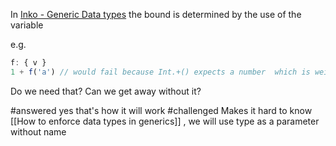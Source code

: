 In [Inko - Generic Data types](Inko%20-%20Generic%20Data%20types.md) the bound is determined by the use of the variable


e.g. 

```javascript
f: { v }
1 + f('a') // would fail because Int.+() expects a number  which is weird .. 
```

Do we need that? Can we get away without it?

#answered yes that's how it will work
#challenged Makes it hard to know [[How to enforce data types in generics]]  , we will use type as a parameter without name
